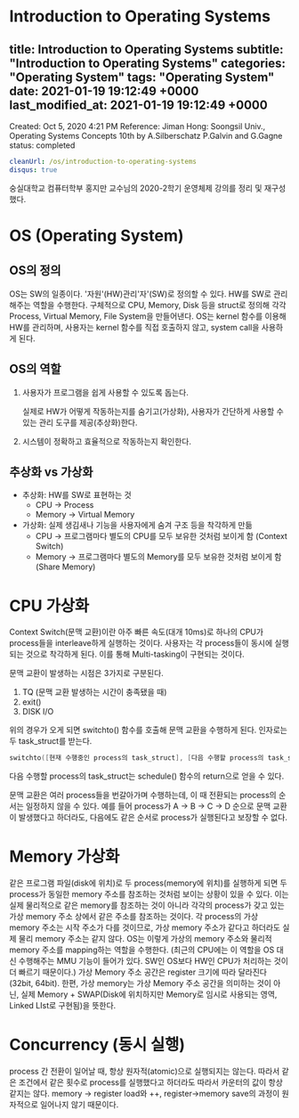 # Introduction to Operating Systems
title: Introduction to Operating Systems
subtitle: "Introduction to Operating Systems"
categories: "Operating System"
tags: "Operating System"
date: 2021-01-19 19:12:49 +0000
last_modified_at: 2021-01-19 19:12:49 +0000
---

Created: Oct 5, 2020 4:21 PM
Reference: Jiman Hong: Soongsil Univ., Operating Systems Concepts 10th by A.Silberschatz P.Galvin and G.Gagne
status: completed

```yaml
cleanUrl: /os/introduction-to-operating-systems
disqus: true
```

숭실대학교 컴퓨터학부 홍지만 교수님의 2020-2학기 운영체제 강의를 정리 및 재구성했다.

# OS (Operating System)

## OS의 정의

OS는 SW의 일종이다.  '자원'(HW)관리'자'(SW)로 정의할 수 있다. HW를 SW로 관리해주는 역할을 수행한다. 구체적으로 CPU, Memory, Disk 등을 struct로 정의해 각각 Process, Virtual Memory, File System을 만들어낸다.  OS는 kernel 함수를 이용해 HW를 관리하며, 사용자는 kernel 함수를 직접 호출하지 않고, system call을 사용하게 된다.

## OS의 역할

1. 사용자가 프로그램을 쉽게 사용할 수 있도록 돕는다.

    실제로 HW가 어떻게 작동하는지를 숨기고(가상화), 사용자가 간단하게 사용할 수 있는 관리 도구를 제공(추상화)한다.

2. 시스템이 정확하고 효율적으로 작동하는지 확인한다.

## 추상화 vs 가상화

- 추상화: HW를 SW로 표현하는 것
    - CPU → Process
    - Memory → Virtual Memory
- 가상화: 실제 생김새나 기능을 사용자에게 숨겨 구조 등을 착각하게 만듦
    - CPU → 프로그램마다 별도의 CPU를 모두 보유한 것처럼 보이게 함 (Context Switch)
    - Memory → 프로그램마다 별도의 Memory를 모두 보유한 것처럼 보이게 함 (Share Memory)

# CPU 가상화

Context Switch(문맥 교환)이란 아주 빠른 속도(대개 10ms)로 하나의 CPU가 process들을 interleave하게 실행하는 것이다. 사용자는 각 process들이 동시에 실행되는 것으로 착각하게 된다. 이를 통해 Multi-tasking이 구현되는 것이다.

문맥 교환이 발생하는 시점은 3가지로 구분된다.

1. TQ (문맥 교환 발생하는 시간이 충족됐을 때)
2. exit()
3. DISK I/O

위의 경우가 오게 되면 switchto() 함수를 호출해 문맥 교환을 수행하게 된다. 인자로는 두 task_struct를 받는다.

```c
switchto([현재 수행중인 process의 task_struct], [다음 수행할 process의 task_struct])
```

다음 수행할 process의 task_struct는 schedule() 함수의 return으로 얻을 수 있다.

문맥 교환은 여러 process들을 번갈아가며 수행하는데, 이 때 전환되는 process의 순서는 일정하지 않을 수 있다. 예를 들어 process가 A → B → C → D 순으로 문맥 교환이 발생했다고 하더라도, 다음에도 같은 순서로 process가 실행된다고 보장할 수 없다.

# Memory 가상화

같은 프로그램 파일(disk에 위치)로 두 process(memory에 위치)를 실행하게 되면 두 process가 동일한 memory 주소를 참조하는 것처럼 보이는 상황이 있을 수 있다. 이는 실제 물리적으로 같은 memory를 참조하는 것이 아니라 각각의 process가 갖고 있는 가상 memory 주소 상에서 같은 주소를 참조하는 것이다. 각 process의 가상 memory 주소는 시작 주소가 다를 것이므로, 가상 memory 주소가 같다고 하더라도 실제 물리 memory 주소는 같지 않다. OS는 이렇게 가상의 memory 주소와 물리적 memory 주소를 mapping하는 역할을 수행한다. (최근의 CPU에는 이 역할을 OS 대신 수행해주는 MMU 기능이 들어가 있다. SW인 OS보다 HW인 CPU가 처리하는 것이 더 빠르기 때문이다.) 가상 Memory 주소 공간은 register 크기에 따라 달라진다(32bit, 64bit). 한편, 가상 memory는 가상 Memory 주소 공간을 의미하는 것이 아닌, 실제 Memory + SWAP(Disk에 위치하지만 Memory로 임시로 사용되는 영역, Linked LIst로 구현됨)을 뜻한다.

# Concurrency (동시 실행)

process 간 전환이 일어날 때, 항상 원자적(atomic)으로 실행되지는 않는다. 따라서 같은 조건에서 같은 횟수로 process를 실행했다고 하더라도 따라서 카운터의 값이 항상 같지는 않다. memory → register load와 ++, register→memory save의 과정이 원자적으로 일어나지 않기 때문이다.
